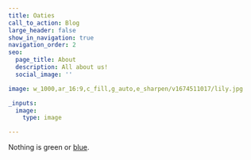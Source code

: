 ```yaml
---
title: Oaties
call_to_action: Blog
large_header: false
show_in_navigation: true
navigation_order: 2
seo:
  page_title: About
  description: All about us!
  social_image: ''

image: w_1000,ar_16:9,c_fill,g_auto,e_sharpen/v1674511017/lily.jpg

_inputs:
  image:
    type: image

---
```

Nothing is green or [blue](/services/).

